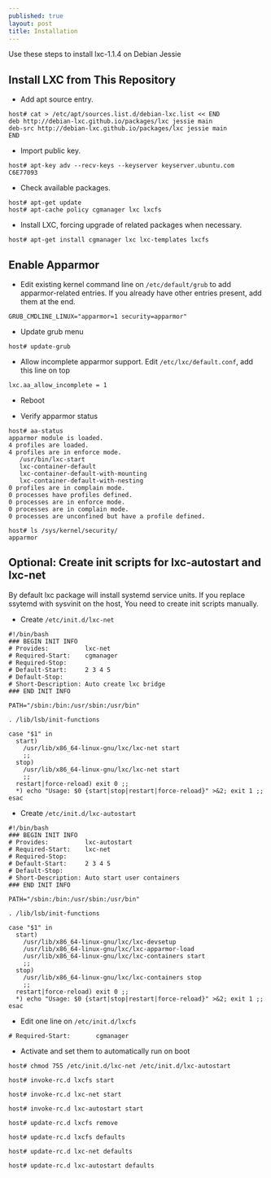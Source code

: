 ```yaml
---
published: true
layout: post
title: Installation
---
```



Use these steps to install lxc-1.1.4 on Debian Jessie

## Install LXC from This Repository

- Add apt source entry.

```
host# cat > /etc/apt/sources.list.d/debian-lxc.list << END
deb http://debian-lxc.github.io/packages/lxc jessie main
deb-src http://debian-lxc.github.io/packages/lxc jessie main
END
```

- Import public key.

```
host# apt-key adv --recv-keys --keyserver keyserver.ubuntu.com C6E77093
```

- Check available packages.

```
host# apt-get update
host# apt-cache policy cgmanager lxc lxcfs 
```

- Install LXC, forcing upgrade of related packages when necessary. 

```
host# apt-get install cgmanager lxc lxc-templates lxcfs
```

## Enable Apparmor

- Edit existing kernel command line on ``/etc/default/grub`` to add apparmor-related entries. If you already have other entries present, add them at the end.

```
GRUB_CMDLINE_LINUX="apparmor=1 security=apparmor"
```

- Update grub menu

```
host# update-grub
```

- Allow incomplete apparmor support. Edit ``/etc/lxc/default.conf``, add this line on top

```
lxc.aa_allow_incomplete = 1
```

- Reboot

- Verify apparmor status

```
host# aa-status
apparmor module is loaded.
4 profiles are loaded.
4 profiles are in enforce mode.
   /usr/bin/lxc-start
   lxc-container-default
   lxc-container-default-with-mounting
   lxc-container-default-with-nesting
0 profiles are in complain mode.
0 processes have profiles defined.
0 processes are in enforce mode.
0 processes are in complain mode.
0 processes are unconfined but have a profile defined.

host# ls /sys/kernel/security/
apparmor
```

## Optional: Create init scripts for lxc-autostart and lxc-net

By default lxc package will install systemd service units. If you replace ssytemd with sysvinit on the host, You need to create init scripts manually.

- Create ``/etc/init.d/lxc-net``

```
#!/bin/bash
### BEGIN INIT INFO
# Provides:          lxc-net
# Required-Start:    cgmanager
# Required-Stop:
# Default-Start:     2 3 4 5
# Default-Stop:
# Short-Description: Auto create lxc bridge
### END INIT INFO

PATH="/sbin:/bin:/usr/sbin:/usr/bin"

. /lib/lsb/init-functions

case "$1" in
  start)
    /usr/lib/x86_64-linux-gnu/lxc/lxc-net start
    ;;
  stop)
    /usr/lib/x86_64-linux-gnu/lxc/lxc-net start
    ;;
  restart|force-reload) exit 0 ;;
  *) echo "Usage: $0 {start|stop|restart|force-reload}" >&2; exit 1 ;;
esac
```

- Create ``/etc/init.d/lxc-autostart``

```
#!/bin/bash
### BEGIN INIT INFO
# Provides:          lxc-autostart
# Required-Start:    lxc-net
# Required-Stop:
# Default-Start:     2 3 4 5
# Default-Stop:
# Short-Description: Auto start user containers
### END INIT INFO

PATH="/sbin:/bin:/usr/sbin:/usr/bin"

. /lib/lsb/init-functions

case "$1" in
  start)
    /usr/lib/x86_64-linux-gnu/lxc/lxc-devsetup
    /usr/lib/x86_64-linux-gnu/lxc/lxc-apparmor-load
    /usr/lib/x86_64-linux-gnu/lxc/lxc-containers start
    ;;
  stop)
    /usr/lib/x86_64-linux-gnu/lxc/lxc-containers stop
    ;;
  restart|force-reload) exit 0 ;;
  *) echo "Usage: $0 {start|stop|restart|force-reload}" >&2; exit 1 ;;
esac
```

- Edit one line on ``/etc/init.d/lxcfs``

```
# Required-Start:       cgmanager
```

- Activate and set them to automatically run on boot

```
host# chmod 755 /etc/init.d/lxc-net /etc/init.d/lxc-autostart

host# invoke-rc.d lxcfs start

host# invoke-rc.d lxc-net start

host# invoke-rc.d lxc-autostart start

host# update-rc.d lxcfs remove

host# update-rc.d lxcfs defaults

host# update-rc.d lxc-net defaults

host# update-rc.d lxc-autostart defaults
```
